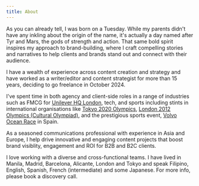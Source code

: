 ```yaml
---
title: About
---
```




As you can already tell, I was born on a Tuesday. While my parents didn't have any inkling about the origin of the name, it's actually a day named after Tyr and Mars, the gods of strength and action. That same bold spirit inspires my approach to brand-building, where I craft compelling stories and narratives to help clients and brands stand out and connect with their audience.

I have a wealth of experience across content creation and strategy and have worked as a writer/editor and content strategist for more than 15 years, deciding to go freelance in October 2024. 

I've spent time in both agency and client-side roles in a range of industries such as FMCG for [Unilever HQ London](/work/unilever), tech, and sports including stints in international organisations like [Tokyo 2020 Olympics](/work/tokyo-2020), [London 2012 Olympics (Cultural Olympiad)](/work/london-2012), and the prestigious sports event, [Volvo Ocean Race](/work/volvo-ocean-race) in Spain.

As a seasoned communications professional with experience in Asia and Europe, I help drive innovative and engaging content projects that boost brand visiblity, engagement and ROI for B2B and B2C clients. 

I love working with a diverse and cross-functional teams. I have lived in Manila, Madrid, Barcelona, Alicante, London and Tokyo and speak Filipino, English, Spanish, French (intermediate) and some Japanese. For more info, please book a discovery call.